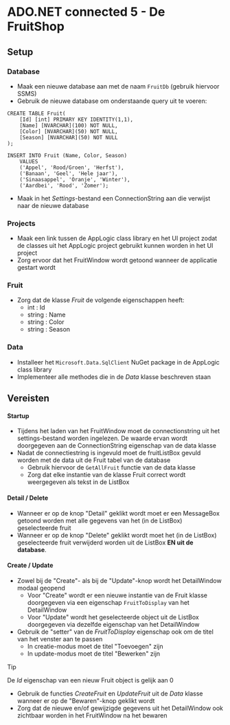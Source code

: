 # ADO.NET connected 5 - De FruitShop

## Setup
### Database
- Maak een nieuwe database aan met de naam ```FruitDb``` (gebruik hiervoor SSMS)
- Gebruik de nieuwe database om onderstaande query uit te voeren:
```
CREATE TABLE Fruit(
	[Id] [int] PRIMARY KEY IDENTITY(1,1),
	[Name] [NVARCHAR](100) NOT NULL,
	[Color] [NVARCHAR](50) NOT NULL,
	[Season] [NVARCHAR](50) NOT NULL
);

INSERT INTO Fruit (Name, Color, Season)
	VALUES
	('Appel', 'Rood/Groen', 'Herfst'),
	('Banaan', 'Geel', 'Hele jaar'),
	('Sinaasappel', 'Oranje', 'Winter'),
	('Aardbei', 'Rood', 'Zomer');
```
- Maak in het *Settings*-bestand een ConnectionString aan die verwijst naar de nieuwe database

### Projects
- Maak een link tussen de AppLogic class library en het UI project zodat de classes uit het AppLogic project gebruikt kunnen worden in het UI project
- Zorg ervoor dat het FruitWindow wordt getoond wanneer de applicatie gestart wordt

### Fruit
- Zorg dat de klasse *Fruit* de volgende eigenschappen heeft:
	- int : Id
	- string : Name
	- string : Color
	- string : Season

### Data
- Installeer het ```Microsoft.Data.SqlClient``` NuGet package in de AppLogic class library
- Implementeer alle methodes die in de *Data* klasse beschreven staan

## Vereisten
#### Startup
- Tijdens het laden van het FruitWindow moet de connectionstring uit het settings-bestand worden ingelezen. De waarde ervan wordt doorgegeven aan de ConnectionString eigenschap van de data klasse
- Nadat de connectiestring is ingevuld moet de fruitListBox gevuld worden met de data uit de Fruit tabel van de database
	- Gebruik hiervoor de ```GetAllFruit``` functie van de data klasse
	- Zorg dat elke instantie van de klasse Fruit correct wordt weergegeven als tekst in de ListBox

#### Detail / Delete
- Wanneer er op de knop "Detail" geklikt wordt moet er een MessageBox getoond worden met alle gegevens van het (in de ListBox) geselecteerde fruit
- Wanneer er op de knop "Delete" geklikt wordt moet het (in de ListBox) geselecteerde fruit verwijderd worden uit de ListBox **EN uit de database**.

#### Create / Update
- Zowel bij de "Create"- als bij de "Update"-knop wordt het DetailWindow modaal geopend
	- Voor "Create" wordt er een nieuwe instantie van de Fruit klasse doorgegeven via een eigenschap ```FruitToDisplay``` van het DetailWindow
	- Voor "Update" wordt het geselecteerde object uit de ListBox doorgegeven via dezelfde eigenschap van het DetailWindow
- Gebruik de "setter" van de *FruitToDisplay* eigenschap ook om de titel van het venster aan te passen
	- In creatie-modus moet de titel "Toevoegen" zijn
	- In update-modus moet de titel "Bewerken" zijn
> [!TIP]
> De *Id* eigenschap van een nieuw Fruit object is gelijk aan 0 

- Gebruik de functies *CreateFruit* en *UpdateFruit* uit de *Data* klasse wanneer er op de "Bewaren"-knop geklikt wordt
- Zorg dat de nieuwe en/of gewijzigde gegevens uit het DetailWindow ook zichtbaar worden in het FruitWindow na het bewaren
